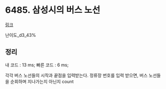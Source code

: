 # 6485. 삼성시의 버스 노선

[링크]([link](https://swexpertacademy.com/main/code/problem/problemDetail.do?contestProbId=AWczm7QaACgDFAWn&categoryId=AWczm7QaACgDFAWn&categoryType=CODE))

난이도\_d3\_43%

## 정리

내 코드 : 13 ms;
빠른 코드 : 6 ms;

각각 버스 노선들의 시작과 끝점을 입력받는다.
정류장 번호를 입력 받으면, 버스 노선들을 순회하며 지나가는지 아닌지 count
